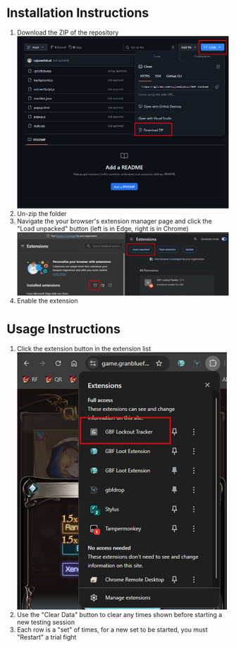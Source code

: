 # Installation Instructions
1. Download the ZIP of the repository
![](./images/install1.png)
2. Un-zip the folder
3. Navigate the your browser's extension manager page and click the "Load unpacked" button (left is in Edge, right is in Chrome)
![](./images/install2.png)
4. Enable the extension

# Usage Instructions
1. Click the extension button in the extension list
![](./images/usage1.png)
2. Use the "Clear Data" button to clear any times shown before starting a new testing session
3. Each row is a "set" of times, for a new set to be started, you must "Restart" a trial fight
